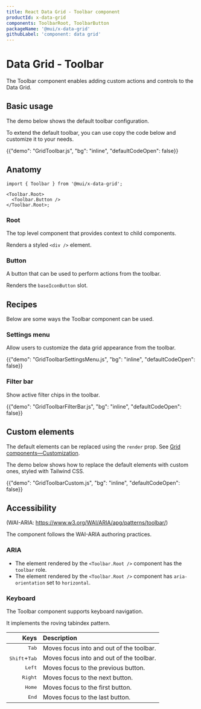 ```yaml
---
title: React Data Grid - Toolbar component
productId: x-data-grid
components: ToolbarRoot, ToolbarButton
packageName: '@mui/x-data-grid'
githubLabel: 'component: data grid'
---
```


# Data Grid - Toolbar

<p class="description">The Toolbar component enables adding custom actions and controls to the Data Grid.</p>

## Basic usage

The demo below shows the default toolbar configuration.

To extend the default toolbar, you can use copy the code below and customize it to your needs.

{{"demo": "GridToolbar.js", "bg": "inline", "defaultCodeOpen": false}}

## Anatomy

```tsx
import { Toolbar } from '@mui/x-data-grid';

<Toolbar.Root>
  <Toolbar.Button />
</Toolbar.Root>;
```

### Root

The top level component that provides context to child components.

Renders a styled `<div />` element.

### Button

A button that can be used to perform actions from the toolbar.

Renders the `baseIconButton` slot.

## Recipes

Below are some ways the Toolbar component can be used.

### Settings menu

Allow users to customize the data grid appearance from the toolbar.

{{"demo": "GridToolbarSettingsMenu.js", "bg": "inline", "defaultCodeOpen": false}}

### Filter bar

Show active filter chips in the toolbar.

{{"demo": "GridToolbarFilterBar.js", "bg": "inline", "defaultCodeOpen": false}}

## Custom elements

The default elements can be replaced using the `render` prop. See [Grid components—Customization](/x/react-data-grid/components/overview/#customization).

The demo below shows how to replace the default elements with custom ones, styled with Tailwind CSS.

{{"demo": "GridToolbarCustom.js", "bg": "inline", "defaultCodeOpen": false}}

## Accessibility

(WAI-ARIA: https://www.w3.org/WAI/ARIA/apg/patterns/toolbar/)

The component follows the WAI-ARIA authoring practices.

### ARIA

- The element rendered by the `<Toolbar.Root />` component has the `toolbar` role.
- The element rendered by the `<Toolbar.Root />` component has `aria-orientation` set to `horizontal`.

### Keyboard

The Toolbar component supports keyboard navigation.

It implements the roving tabindex pattern.

|                                                    Keys | Description                              |
| ------------------------------------------------------: | :--------------------------------------- |
|                              <kbd class="key">Tab</kbd> | Moves focus into and out of the toolbar. |
| <kbd class="key">Shift</kbd>+<kbd class="key">Tab</kbd> | Moves focus into and out of the toolbar. |
|                             <kbd class="key">Left</kbd> | Moves focus to the previous button.      |
|                            <kbd class="key">Right</kbd> | Moves focus to the next button.          |
|                             <kbd class="key">Home</kbd> | Moves focus to the first button.         |
|                              <kbd class="key">End</kbd> | Moves focus to the last button.          |
